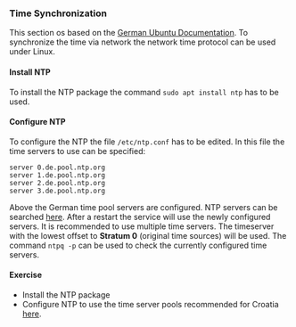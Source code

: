 ### Time Synchronization
This section os based on the [German Ubuntu Documentation](https://wiki.ubuntuusers.de/ntpd/).
To synchronize the time via network the network time protocol can be used under Linux.

#### Install NTP
To install the NTP package the command `sudo apt install ntp` has to be used.

#### Configure NTP
To configure the NTP the file `/etc/ntp.conf` has to be edited. In this file the time servers to use can be specified:

~~~~
server 0.de.pool.ntp.org
server 1.de.pool.ntp.org
server 2.de.pool.ntp.org
server 3.de.pool.ntp.org
~~~~

Above the German time pool servers are configured. NTP servers can be searched [here](https://www.ntppool.org/en/). After a restart the service will use the newly configured servers.
It is recommended to use multiple time servers. The timeserver with the lowest offset to **Stratum 0** (original time sources) will be used. The command `ntpq -p` can be used to check the currently configured time servers.

#### Exercise
- Install the NTP package
- Configure NTP to use the time server pools recommended for Croatia [here](https://www.ntppool.org/zone/hr).
